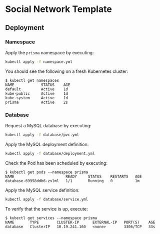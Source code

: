 # Social Network Template

## Deployment

### Namespace

Apply the `prisma` namespace by executing:

```bash
kubectl apply -f namespace.yml
```

You should see the following on a fresh Kubernetes cluster:

```console
$ kubectl get namespaces
NAME            STATUS    AGE
default         Active    1d
kube-public     Active    1d
kube-system     Active    1d
prisma          Active    2s
```

### Database

Request a MySQL database by executing:

```bash
kubectl apply -f database/pvc.yml
```

Apply the MySQL deployment definition:

```bash
kubectl apply -f database/deployment.yml
```

Check the Pod has been scheduled by executing:

```console
$ kubectl get pods --namespace prisma
NAME                       READY     STATUS    RESTARTS   AGE
database-69958ddb6-zvlml   1/1       Running   0          1m
```

Apply the MySQL service definition:

```bash
kubectl apply -f database/service.yml
```

To verify that the service is up, execute:

```console
$ kubectl get services --namespace prisma
NAME       TYPE        CLUSTER-IP      EXTERNAL-IP   PORT(S)    AGE
database   ClusterIP   10.19.241.160   <none>        3306/TCP   33s
```
